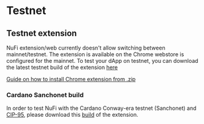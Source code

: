 # Testnet

## Testnet extension

NuFi extension/web currently doesn't allow switching between mainnet/testnet. The extension is available on the Chrome webstore is configured for the mainnet. To test your dApp on testnet, you can download the latest testnet build of the extension [here](https://assets.nu.fi/extension/testnet/nufi-cwe-testnet-latest.zip)

[Guide on how to install Chrome extension from .zip](https://bashvlas.com/blog/install-chrome-extension-in-developer-mode/)

### Cardano Sanchonet build

In order to test NuFi with the Cardano Conway-era testnet (Sanchonet) and [CIP-95](https://developers.cardano.org/docs/governance/cardano-improvement-proposals/cip-0095/), please download this [build](https://assets.nu.fi/extension/sanchonet/nufi-cwe-sanchonet-latest.zip) of the extension.
